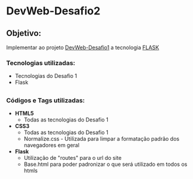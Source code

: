 # DevWeb-Desafio2

## Objetivo: 
<p> Implementar ao projeto <a href="https://github.com/pedroansdev/DevWeb-Desafio1/">DevWeb-Desafio1</a> a tecnologia <a href="https://flask.palletsprojects.com/en/2.2.x/">FLASK</a> </p>

### Tecnologias utilizadas:
<ul>
  <li> Tecnologias do Desafio 1 </li>
  <li> Flask </li>
</ul>

##

### Códigos e Tags utilizadas:

<ul>
  <li> <b>HTML5</b>
    <ul>
      <li>Todas as tecnologias do Desafio 1</li>
    </ul>
  </li>
  <li> <b>CSS3</b>
    <ul>
      <li>Todas as tecnologias do Desafio 1</li>
      <li>Normalize.css - Utilizada para limpar a formatação padrão dos navegadores em geral</li>
    </ul>
    <li> <b>Flask</b>
    <ul>
      <li>Utilização de "routes" para o url do site</li>
      <li>Base.html para poder padronizar o que será utilizado em todos os htmls</li>
    </ul>
</ul>

